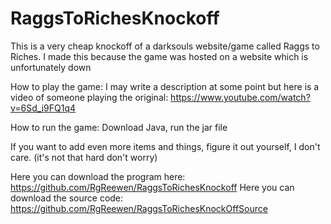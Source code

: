 # RaggsToRichesKnockoff
This is a very cheap knockoff of a darksouls website/game called Raggs to Riches. I made this because the game was hosted on a website which is unfortunately down 

How to play the game: I may write a description at some point but here is a video of someone playing the original: https://www.youtube.com/watch?v=6Sd_i9FQ1q4

How to run the game: Download Java, run the jar file

If you want to add even more items and things, figure it out yourself, I don't care. (it's not that hard don't worry)

Here you can download the program here: https://github.com/RgReewen/RaggsToRichesKnockoff
Here you can download the source code: https://github.com/RgReewen/RaggsToRichesKnockOffSource
